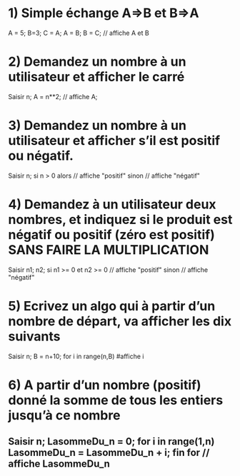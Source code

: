 # 1) Simple échange A=>B et B=>A
A = 5; B=3;
C = A;
A = B;
B = C;
// affiche A et B
# 2) Demandez un nombre à un utilisateur et afficher le carré
Saisir n;
A = n**2;
// affiche A;
# 3) Demandez un nombre à un utilisateur et afficher s’il est positif ou négatif.
Saisir n;
si n > 0 alors
  // affiche "positif"
sinon 
  // affiche "négatif"
# 4) Demandez à un utilisateur deux nombres, et indiquez si le produit est négatif ou positif (zéro est positif) SANS FAIRE LA MULTIPLICATION
Saisir n1; n2;
si n1 >= 0 et n2 >= 0
  // affiche "positif"
sinon 
  // affiche "négatif"
# 5) Ecrivez un algo qui à partir d’un nombre de départ, va afficher les dix suivants
Saisir n;
B = n+10;
for i in range(n,B)
  #affiche i
# 6) A partir d’un nombre (positif) donné la somme de tous les entiers jusqu’à ce nombre
Saisir n;
LasommeDu_n = 0;
for i in range(1,n)
  LasommeDu_n = LasommeDu_n + i;
fin for 
// affiche LasommeDu_n
---
 
 
